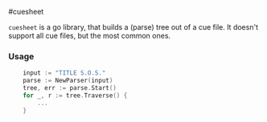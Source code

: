 #cuesheet

`cuesheet` is a go library, that builds a (parse) tree out of a cue file. 
It doesn't support all cue files, but the most common ones. 
### Usage
```go
    input := "TITLE S.O.S."
    parse := NewParser(input)
	tree, err := parse.Start()
	for _, r := tree.Traverse() {
        ...
    }
```





